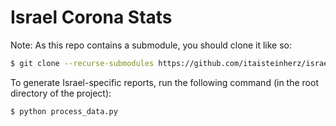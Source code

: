 # Israel Corona Stats

Note: As this repo contains a submodule, you should clone it like so:

```bash
$ git clone --recurse-submodules https://github.com/itaisteinherz/israel-corona-stats.git
```

To generate Israel-specific reports, run the following command (in the root directory of the project):

```bash
$ python process_data.py
```

